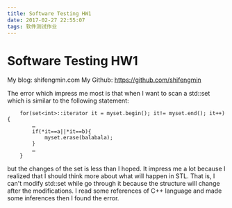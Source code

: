 ```yaml
---
title: Software Testing HW1
date: 2017-02-27 22:55:07
tags: 软件测试作业
---
```

# Software Testing HW1
My blog: 	shifengmin.com
My Github: 	https://github.com/shifengmin

The error which impress me most is that when I want to scan a std::set which is similar to the following statement:
```
	for(set<int>::iterator it = myset.begin(); it!= myset.end(); it++){
		…
		if(*it==a||*it==b){
			myset.erase(balabala);	
		}
		…
	}
```
but the changes of the set is less than I hoped. It impress me a lot because I realized that I should think more about what will happen in STL. That is, I can't modify std::set while go through it because the structure will change after the modifications. I read some references of C++ language and made some inferences then I found the error.

